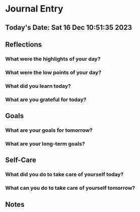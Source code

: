 # Journal Entry 
## Today's Date: Sat 16 Dec 10:51:35 2023

## Reflections

### What were the highlights of your day?

### What were the low points of your day?

### What did you learn today?

### What are you grateful for today?


## Goals

### What are your goals for tomorrow?

###  What are your long-term goals?


## Self-Care

###  What did you do to take care of yourself today?

### What can you do to take care of yourself tomorrow?

## Notes

